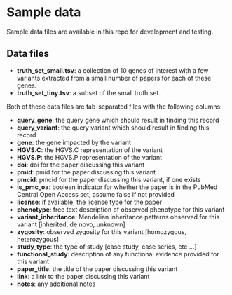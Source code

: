 # Sample data

Sample data files are available in this repo for development and testing.

## Data files

- **truth_set_small.tsv**: a collection of 10 genes of interest with a few variants extracted from a small number of papers for each of these genes.
- **truth_set_tiny.tsv**: a subset of the small truth set.

Both of these data files are tab-separated files with the following columns:

- **query_gene**: the query gene which should result in finding this record
- **query_variant**: the query variant which should result in finding this record
- **gene**: the gene impacted by the variant
- **HGVS.C**: the HGVS.C representation of the variant
- **HGVS.P**: the HGVS.P representation of the variant
- **doi**: doi for the paper discussing this variant
- **pmid**: pmid for the paper discussing this variant
- **pmcid**: pmcid for the paper discussing this variant, if one exists
- **is_pmc_oa**: boolean indicator for whether the paper is in the PubMed Central Open Access set, assume false if not provided
- **license**: if available, the license type for the paper
- **phenotype**: free text description of observed phenotype for this variant
- **variant_inheritance**: Mendelian inheritance patterns observed for this variant [inherited, de novo, unknown]
- **zygosity**: observed zygosity for this variant [homozygous, heterozygous]
- **study_type**: the type of study [case study, case series, etc ...]
- **functional_study**: description of any functional evidence provided for this variant
- **paper_title**: the title of the paper discussing this variant
- **link**: a link to the paper discussing this variant
- **notes**: any additional notes
